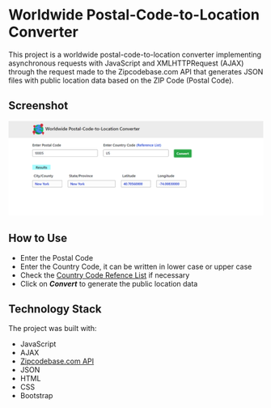 # Worldwide Postal-Code-to-Location Converter

This project is a worldwide postal-code-to-location converter implementing asynchronous requests with JavaScript and XMLHTTPRequest (AJAX) through the request made to the Zipcodebase.com API that generates JSON files with public location data based on the ZIP Code (Postal Code).

## Screenshot

![Screenshot](Screenshot.png)

## How to Use

+ Enter the Postal Code
+ Enter the Country Code, it can be written in lower case or upper case
+ Check the [Country Code Refence List](https://en.wikipedia.org/wiki/ISO_3166-1_alpha-2#Officially_assigned_code_elements) if necessary
+ Click on ***Convert*** to generate the public location data

## Technology Stack

The project was built with:

+ JavaScript
+ AJAX
+ [Zipcodebase.com API](https://zipcodebase.com/)
+ JSON
+ HTML
+ CSS
+ Bootstrap

